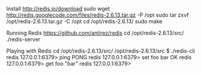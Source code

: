 Install
	http://redis.io/download
	sudo wget http://redis.googlecode.com/files/redis-2.6.13.tar.gz -P /opt
	sudo tar zxvf /opt/redis-2.6.13.tar.gz -C /opt
	cd /opt/redis-2.6.13/
	sudo make

Running Redis
	https://github.com/antirez/redis
	cd /opt/redis-2.6.13/src/
    ./redis-server

Playing with Redis
	cd /opt/redis-2.6.13/src/
	/opt/redis-2.6.13/src $ ./redis-cli
	redis 127.0.0.1:6379> ping
	PONG
	redis 127.0.0.1:6379> set foo bar
	OK
	redis 127.0.0.1:6379> get foo
	"bar"
	redis 127.0.0.1:6379>